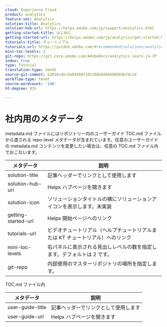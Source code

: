 ```yaml
---
cloud: Experience Cloud
product: analytics
feature-set: Analytics
solution-title: Analytics
solution-hub-url: https://helpx.adobe.com/jp/support/analytics.html
getting-started-title: はじめに
getting-started-url: https://helpx.adobe.com/jp/analytics/get-started.html
tutorials-title: チュートリアル
tutorials-url: https://guided.adobe.com/#recommended/solutions/analytics
mini-toc-levels: 2
git-repo: https://git.corp.adobe.com/AdobeDocs/analytics-learn.ja-JP
index: true
type: Tutorial
translation-type: tm+mt
source-git-commit: e2816cdec9a045b6f181340b4d6b098d44b7dc14
workflow-type: tm+mt
source-wordcount: '148'
ht-degree: 93%

---
```



# 社内用のメタデータ

metadata.md ファイルにはリポジトリー内のユーザーガイド TOC.md ファイルから渡される repo-level メタデータが含まれています。任意のユーザーガイドの metadata.md コンテンツを変更したい場合は、任意の TOC.md ファイル内でおこないます。

| メタデータ | 説明 |
|--- |--- |
| solution-title | 記事ヘッダーでリンクとして使用します |
| solution-hub-url | Helpx ハブページを開きます |
| solution-icon | ソリューションタイトルの横にソリューションアイコンを表示します。未実装 |
| getting-started-url | Helpx 開始ページへのリンク |
| tutorials-url | ビデオチュートリアル（ヘルプチュートリアルまたは KT チュートリアル）へのリンク |
| mini-toc-levels | 右パネルに表示される見出しレベルの数を指定します。デフォルトは 2 です。 |
| git-repo | 内部使用のマスターリポジトリの場所を指定します。 |

TOC.md ファイル内

| メタデータ | 説明 |
|--- |--- |
| user-guide-title | 記事ヘッダーでリンクとして使用します |
| user-guide-url | Helpx ハブページを開きます |
